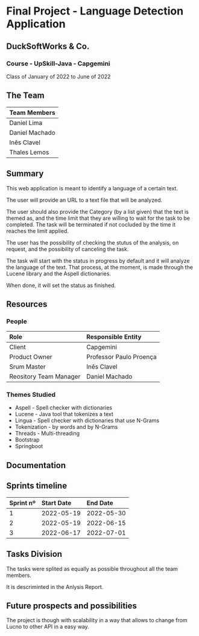 # Final Project - Language Detection Application 
## DuckSoftWorks & Co.


### Course - UpSkill-Java - Capgemini
Class of January of 2022 to June of 2022

## The Team 

| **Team Members**   |
|--------------------|
| Daniel Lima        |
| Daniel Machado     |
| Inês Clavel        |
| Thales Lemos       |


## Summary

This web application is meant to identify a language of a certain text.

The user will provide an URL to a text file that will be analyzed.

The user should also provide the Category (by a list given) that the text is themed as, and the time limit that they are willing to wait for the task to be completed. The task will be terminated if not cocluded by the time it reaches the limit applied.

The user has the possibility of checking the stutus of the analysis, on request, and the possibility of canceling the task.

The task will start with the status in progress by default and it will analyze the language of the text. That process, at the moment, is made through the Lucene library and the Aspell dictionaries.

When done, it will set the status as finished.


## Resources

### People
| **Role** | **Responsible Entity** |                                       
|:-----------|:-----------|
| Client | Capgemini | 
| Product Owner | Professor Paulo Proença |
| Srum Master | Inês Clavel |
| Reository Team Manager | Daniel Machado |


### Themes Studied
* Aspell - Spell checker with dictionaries
* Lucene - Java tool that tokenizes a text 
* Lingua - Spell checker with dictionaries that use N-Grams
* Tokenization - by words and by N-Grams
* Threads - Multi-threading
* Bootstrap
* Springboot

## Documentation


## Sprints timeline

| Sprint nº  | Start Date | End Date |                                       
|:-----------|:-----------|:---------|
| 1 | 2022-05-19 | 2022-05-30 |
| 2 | 2022-05-19 | 2022-06-15 |
| 3 | 2022-06-17 | 2022-07-01 |

## Tasks Division
The tasks were splited as equally as possible throughout all the team members.

It is descriminted in the Anlysis Report.

## Future prospects and possibilities
The project is though with scalability in a way that allows to change from Lucno to other API in a easy way.
